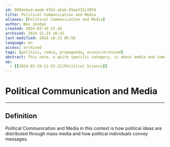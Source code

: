 ```yaml
---
id: 8994e5ed-aeeb-47b3-a5ab-65ee332c20f8
title: Political Communication and Media
aliases: [Political Communication and Media]
author: Ben Jendyk
created: 2024-03-19 22:16
archived: 2024-11-23 16:42
last-modified: 2024-10-23 05:50
language: en
access: archived
tags: [politics, radio, propaganda, access/archived]
abstract: This note, a quite specific category, is about media and communication in a political context, how political parties and individuals use mass media or convey messages.
up:
  - [[2024-03-19-21-52-21|Political Science]]
---
```


# Political Communication and Media

--- 

## Definition

Political Communication and Media in this context is how political ideas are distributed through mass media and how political individuals convey messages.

